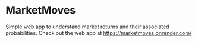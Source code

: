 # MarketMoves
Simple web app to understand market returns and their associated probabilities. Check out the web app at https://marketmoves.onrender.com/
